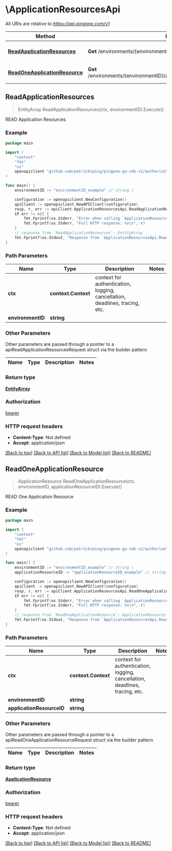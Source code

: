 # \ApplicationResourcesApi

All URIs are relative to *https://api.pingone.com/v1*

Method | HTTP request | Description
------------- | ------------- | -------------
[**ReadApplicationResources**](ApplicationResourcesApi.md#ReadApplicationResources) | **Get** /environments/{environmentID}/applicationResources | READ Application Resources
[**ReadOneApplicationResource**](ApplicationResourcesApi.md#ReadOneApplicationResource) | **Get** /environments/{environmentID}/applicationResources/{applicationResourceID} | READ One Application Resource



## ReadApplicationResources

> EntityArray ReadApplicationResources(ctx, environmentID).Execute()

READ Application Resources

### Example

```go
package main

import (
    "context"
    "fmt"
    "os"
    openapiclient "github.com/patrickcping/pingone-go-sdk-v2/authorize"
)

func main() {
    environmentID := "environmentID_example" // string | 

    configuration := openapiclient.NewConfiguration()
    apiClient := openapiclient.NewAPIClient(configuration)
    resp, r, err := apiClient.ApplicationResourcesApi.ReadApplicationResources(context.Background(), environmentID).Execute()
    if err != nil {
        fmt.Fprintf(os.Stderr, "Error when calling `ApplicationResourcesApi.ReadApplicationResources``: %v\n", err)
        fmt.Fprintf(os.Stderr, "Full HTTP response: %v\n", r)
    }
    // response from `ReadApplicationResources`: EntityArray
    fmt.Fprintf(os.Stdout, "Response from `ApplicationResourcesApi.ReadApplicationResources`: %v\n", resp)
}
```

### Path Parameters


Name | Type | Description  | Notes
------------- | ------------- | ------------- | -------------
**ctx** | **context.Context** | context for authentication, logging, cancellation, deadlines, tracing, etc.
**environmentID** | **string** |  | 

### Other Parameters

Other parameters are passed through a pointer to a apiReadApplicationResourcesRequest struct via the builder pattern


Name | Type | Description  | Notes
------------- | ------------- | ------------- | -------------


### Return type

[**EntityArray**](EntityArray.md)

### Authorization

[bearer](../README.md#bearer)

### HTTP request headers

- **Content-Type**: Not defined
- **Accept**: application/json

[[Back to top]](#) [[Back to API list]](../README.md#documentation-for-api-endpoints)
[[Back to Model list]](../README.md#documentation-for-models)
[[Back to README]](../README.md)


## ReadOneApplicationResource

> ApplicationResource ReadOneApplicationResource(ctx, environmentID, applicationResourceID).Execute()

READ One Application Resource

### Example

```go
package main

import (
    "context"
    "fmt"
    "os"
    openapiclient "github.com/patrickcping/pingone-go-sdk-v2/authorize"
)

func main() {
    environmentID := "environmentID_example" // string | 
    applicationResourceID := "applicationResourceID_example" // string | 

    configuration := openapiclient.NewConfiguration()
    apiClient := openapiclient.NewAPIClient(configuration)
    resp, r, err := apiClient.ApplicationResourcesApi.ReadOneApplicationResource(context.Background(), environmentID, applicationResourceID).Execute()
    if err != nil {
        fmt.Fprintf(os.Stderr, "Error when calling `ApplicationResourcesApi.ReadOneApplicationResource``: %v\n", err)
        fmt.Fprintf(os.Stderr, "Full HTTP response: %v\n", r)
    }
    // response from `ReadOneApplicationResource`: ApplicationResource
    fmt.Fprintf(os.Stdout, "Response from `ApplicationResourcesApi.ReadOneApplicationResource`: %v\n", resp)
}
```

### Path Parameters


Name | Type | Description  | Notes
------------- | ------------- | ------------- | -------------
**ctx** | **context.Context** | context for authentication, logging, cancellation, deadlines, tracing, etc.
**environmentID** | **string** |  | 
**applicationResourceID** | **string** |  | 

### Other Parameters

Other parameters are passed through a pointer to a apiReadOneApplicationResourceRequest struct via the builder pattern


Name | Type | Description  | Notes
------------- | ------------- | ------------- | -------------



### Return type

[**ApplicationResource**](ApplicationResource.md)

### Authorization

[bearer](../README.md#bearer)

### HTTP request headers

- **Content-Type**: Not defined
- **Accept**: application/json

[[Back to top]](#) [[Back to API list]](../README.md#documentation-for-api-endpoints)
[[Back to Model list]](../README.md#documentation-for-models)
[[Back to README]](../README.md)

